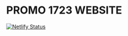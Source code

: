 # PROMO 1723 WEBSITE
[![Netlify Status](https://api.netlify.com/api/v1/badges/1996ce83-17df-4450-9bca-13d56e093d48/deploy-status)](https://app.netlify.com/sites/promo1723/deploys)